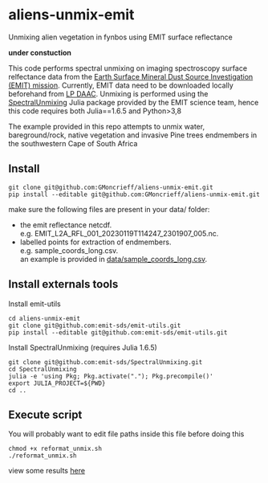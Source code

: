 # aliens-unmix-emit
Unmixing alien vegetation in fynbos using EMIT surface reflectance

__under constuction__

This code performs spectral unmixing on imaging spectroscopy surface relfectance data from the [Earth Surface Mineral Dust Source Investigation (EMIT) mission](https://earth.jpl.nasa.gov/emit/). Currently, EMIT data need to be downloaded locally beforehand from [LP DAAC](https://search.earthdata.nasa.gov/search?q=emit). Unmixing is performed using the [SpectralUnmixing](https://github.com/emit-sds/SpectralUnmixing) Julia package provided by the EMIT science team, hence this code requires both Julia==1.6.5 and Python>3,8

The example provided in this repo attempts to unmix water, bareground/rock, native vegetation and invasive Pine trees endmembers in the southwestern Cape of South Africa

## Install
```
git clone git@github.com:GMoncrieff/aliens-unmix-emit.git
pip install --editable git@github.com:GMoncrieff/aliens-unmix-emit.git
```

make sure the following files are present in your data/ folder:  
- the emit reflectance netcdf.  
e.g. EMIT_L2A_RFL_001_20230119T114247_2301907_005.nc. 
- labelled points for extraction of endmembers.  
e.g. sample_coords_long.csv.  
an example is provided in [data/sample_coords_long.csv](data/sample_coords_long.csv). 

## Install externals tools

Install emit-utils
```
cd aliens-unmix-emit
git clone git@github.com:emit-sds/emit-utils.git
pip install --editable git@github.com:emit-sds/emit-utils.git
```

Install SpectralUnmixing (requires Julia 1.6.5)
```
git clone git@github.com:emit-sds/SpectralUnmixing.git
cd SpectralUnmixing
julia -e 'using Pkg; Pkg.activate("."); Pkg.precompile()'
export JULIA_PROJECT=${PWD}
cd ..
```

## Execute script
You will probably want to edit file paths inside this file before doing this
```
chmod +x reformat_unmix.sh
./reformat_unmix.sh
```

view some results [here](https://glennwithtwons.users.earthengine.app/view/emit-unmix-test)

